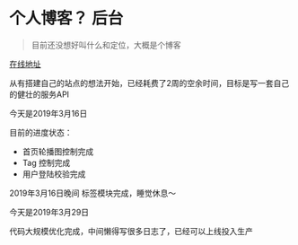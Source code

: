 # 个人博客？ 后台

> 目前还没想好叫什么和定位，大概是个博客

[在线地址](https://maxlasting.com)

从有搭建自己的站点的想法开始，已经耗费了2周的空余时间，目标是写一套自己的健壮的服务API

今天是2019年3月16日

目前的进度状态：

  - 首页轮播图控制完成
  - Tag 控制完成
  - 用户登陆校验完成

2019年3月16日晚间 标签模块完成，睡觉休息～


今天是2019年3月29日

代码大规模优化完成，中间懒得写很多日志了，已经可以上线投入生产
